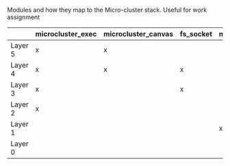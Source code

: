 Modules and how they map to the Micro-cluster stack. Useful for work assignment

|         | microcluster_exec | microcluster_canvas | fs_socket | mutop |
|---------|-------------------|---------------------|-----------|-------|
| Layer 5 | x                 | x                   |           |       |
| Layer 4 | x                 | x                   | x         |       |
| Layer 3 | x                 |                     | x         |       |
| Layer 2 | x                 |                     |           |       | 
| Layer 1 |                   |                     |           | x     |
| Layer 0 |                   |                     |           |       |
